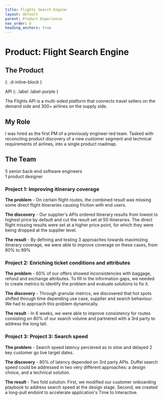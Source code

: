 ```yaml
---
title: Flights Search Engine
layout: default
parent: Product Experience
nav_order: b
heading_anchors: true
---
```


# Product: Flight Search Engine

## The Product
{: .d-inline-block }

API
{: .label .label-purple }


The Flights API is a multi-sided platform that connects travel sellers on the demand side and 300+ airlines on the supply side.

## My Role
I was hired as the first PM of a previously engineer-led team. Tasked with reconciling product discovery of a new customer segment and technical requirements of airlines, into a single product roadmap.

## The Team
5 senior back-end software engineers <br>
1 product designer

### Project 1: Improving itinerary coverage
<div class="code-example" markdown="1">

<strong>The problem</strong> - On certain flight routes, the combined result was missing some direct flight itineraries causing friction with end users.

<strong> The discovery</strong> - Our supplier's APIs ordered itinerary results from lowest to highest price by default and cut the result set at 50 itineraries. The direct flight missing results were set at a higher price point, for which they were being dropped at the supplier level.

<strong> The result</strong> - By defining and testing 3 approaches towards maximizing itinerary coverage, we were able to improve coverage on these cases, from 80% to 99%
</div>

### Project 2: Enriching ticket conditions and attributes
<div class="code-example" markdown="1">
<strong>The problem</strong>  - 60% of our offers showed inconsistencies with baggage, refund and exchange attributes. To fill in the information gaps, we needed to create metrics to identify the problem and evaluate solutions to fix it.

<strong>The discovery</strong>  - Through granular metrics, we discovered that hot spots shifted through time depending use case, supplier and search behaviour. We had to approach this problem dynamically.

<strong>The result</strong>  - In 6 weeks, we were able to improve consistency for routes consisting on 80% of our search volume and partnered with a 3rd party to address the long tail.
</div>

### Project 3: Project 3: Search speed
<div class="code-example" markdown="1">

<strong>The problem</strong> - Search speed latency percieved as to slow and delayed 2 key customer go live target dates.

<strong>The discovery</strong> - 80% of latency depended on 3rd party APIs. Duffel search speed could be addressed in two very different approaches: a design choice, and a technical solution.

<strong>The result </strong> - Two fold solution: First, we modified our customer onboarding playbook to address search speed at the design stage. Second, we created a long-pull endoint to accelerate application's Time to Interactive.

</div>